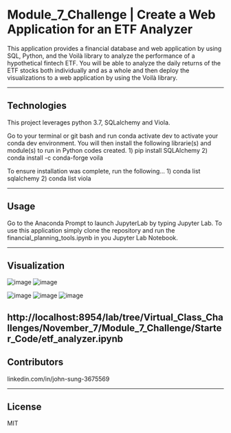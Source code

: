 # Module_7_Challenge | Create a Web Application for an ETF Analyzer

This application provides a financial database and web application by using SQL, Python, and the Voilà library to analyze the performance of a hypothetical fintech ETF. You will be able to analyze the daily returns of the ETF stocks both individually and as a whole and then deploy the visualizations to a web application by using the Voilà library.

---

## Technologies

This project leverages python 3.7, SQLalchemy and Viola.

Go to your terminal or git bash and run conda activate dev to activate your conda dev environment. 
You will then install the following librarie(s) and module(s) to run in Python codes created.
    1) pip install SQLAlchemy
    2) conda install -c conda-forge voila

To ensure installation was complete, run the following...
    1) conda list sqlalchemy
    2) conda list viola

---

## Usage

Go to the Anaconda Prompt to launch JupyterLab by typing Jupyter Lab. To use this application simply clone the repository and run the financial_planning_tools.ipynb in you Jupyter Lab Notebook.

---

## Visualization
![image](https://user-images.githubusercontent.com/87351302/140453194-1a68d5d3-0e7a-40a5-b93b-10f5581ed3b7.png)
![image](https://user-images.githubusercontent.com/87351302/140453088-fc7bc319-1192-46ec-b8c1-1bf2d7534d41.png)

![image](https://user-images.githubusercontent.com/87351302/140452649-f40daeb6-b6f1-4e13-8da8-346667d01406.png)
![image](https://user-images.githubusercontent.com/87351302/140452718-2b5d35dc-0cc7-4ee4-96f1-9d0801bd8fec.png)
![image](https://user-images.githubusercontent.com/87351302/140452796-ff970a4a-ad5a-48bb-bb95-100157e38391.png)

http://localhost:8954/lab/tree/Virtual_Class_Challenges/November_7/Module_7_Challenge/Starter_Code/etf_analyzer.ipynb
---

## Contributors

linkedin.com/in/john-sung-3675569

---

## License

MIT
